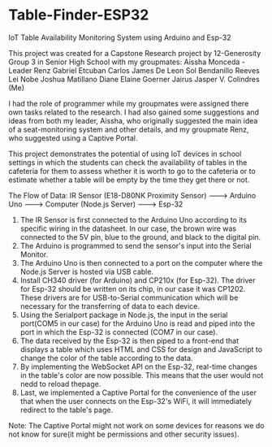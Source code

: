 # Table-Finder-ESP32
IoT Table Availability Monitoring System using Arduino and Esp-32

This project was created for a Capstone Research project by 12-Generosity Group 3 in Senior High School with my groupmates: 
Aissha Monceda - Leader
Renz Gabriel Etcuban
Carlos James De Leon
Sol Bendanillo
Reeves Lei Nobe
Joshua Matillano
Diane Elaine Goerner
Jairus Jasper V. Colindres (Me)

I had the role of programmer while my groupmates were assigned there own tasks related to the research. I had also gained some suggestions and ideas from both my leader, Aissha, who originally suggested the main idea of a seat-monitoring system and other details, and my groupmate Renz, who suggested using a Captive Portal.

This project demonstrates the potential of using IoT devices in school settings in which the students can check the availability of tables in the cafeteria for them to assess whether it is worth to go to the cafeteria or to estimate whether a table will be empty by the time they get there or not.

The Flow of Data:
IR Sensor (E18-D80NK Proximity Sensor) --->  Arduino Uno ---> Computer (Node.js Server) ---> Esp-32

1. The IR Sensor is first connected to the Arduino Uno according to its specific wiring in the datasheet. In our case, the brown wire was connected to the 5V pin, blue to the ground, and black to the digital pin.
2. The Arduino is programmed to send the sensor's input into the Serial Monitor.
3. The Arduino Uno is then connected to a port on the computer where the Node.js Server is hosted via USB cable.
4. Install CH340 driver (for Arduino) and CP210x (for Esp-32). The driver for Esp-32 should be written on its chip, in our case it was CP1202. These drivers are for USB-to-Serial communication which will be necessary for the transferring of data to each device.
5. Using the Serialport package in Node.js, the input in the serial port(COM5 in our case) for the Arduino Uno is read and piped into the port in which the Esp-32 is connected (COM7 in our case).
6. The data received by the Esp-32 is then piped to a front-end that displays a table which uses HTML and CSS for design and JavaScript to change the color of the table according to the data. 
7. By implementing the WebSocket API on the Esp-32, real-time changes in the table's color are now possible. This means that the user would not nedd to reload thepage.
8. Last, we implemented a Captive Portal for the convenience of the user that when the user connects on the Esp-32's WiFi, it will immediately redirect to the table's page.

Note: The Captive Portal might not work on some devices for reasons we do not know for sure(it might be permissions and other security issues). 
